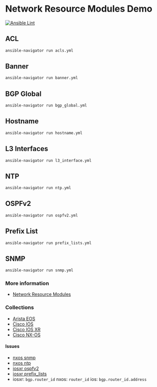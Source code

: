 # Network Resource Modules Demo
[![Ansible Lint](https://github.com/nleiva/ansible-net-modules/actions/workflows/ansible-lint.yml/badge.svg)](https://github.com/nleiva/ansible-net-modules/actions/workflows/ansible-lint.yml)

## ACL

```bash
ansible-navigator run acls.yml
```

## Banner

```bash
ansible-navigator run banner.yml
```

## BGP Global

```bash
ansible-navigator run bgp_global.yml
```

## Hostname

```bash
ansible-navigator run hostname.yml
```

## L3 Interfaces

```bash
ansible-navigator run l3_interface.yml
```

## NTP

```bash
ansible-navigator run ntp.yml
```

## OSPFv2

```bash
ansible-navigator run ospfv2.yml
```

## Prefix List

```bash
ansible-navigator run prefix_lists.yml
```

## SNMP

```bash
ansible-navigator run snmp.yml
```

### More information

- [Network Resource Modules](https://github.com/nleiva/ansible-links#network-resource-modules)

### Collections

- [Arista EOS](https://github.com/ansible-collections/arista.eos)
- [Cisco IOS](https://github.com/ansible-collections/cisco.ios)
- [Cisco IOS XR](https://github.com/ansible-collections/cisco.iosxr)
- [Cisco NX-OS](https://github.com/ansible-collections/cisco.nxos)

#### Issues

- [nxos snmp](https://github.com/ansible-collections/cisco.nxos/issues/433)
- [nxos ntp](https://github.com/ansible-collections/cisco.nxos/issues/450)
- [iosxr ospfv2](https://github.com/ansible-collections/cisco.iosxr/issues/227)
- [iosxr prefix_lists](https://github.com/ansible-collections/cisco.iosxr/issues/229)
- iosxr: `bgp.router_id` nxos: `router_id` ios: `bgp.router_id.address`